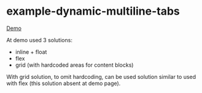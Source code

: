 # example-dynamic-multiline-tabs

[Demo](https://matrosskin.github.io/example-dynamic-multiline-tabs/)

At demo used 3 solutions:
 - inline + float
 - flex
 - grid (with hardcoded areas for content blocks)

With grid solution, to omit hardcoding, can be used solution similar to used with flex (this solution absent at demo page).
